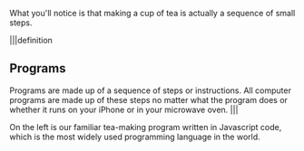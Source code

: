 What you'll notice is that making a cup of tea is actually a sequence of small steps.

|||definition
## Programs
Programs are made up of a sequence of steps or instructions. All computer programs are made up of these steps no matter what the program does or whether it runs on your iPhone or in your microwave oven.
|||

On the left is our familiar tea-making program written in Javascript code, which is the most widely used programming language in the world.

